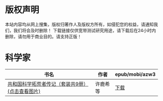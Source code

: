 # 版权声明

本站内容均从网上搜集，版权归著作人及版权方所有，如侵犯您的权益，请通知我们，我们将会及时删除！ 下载链接仅供宽带测试研究用途，请下载后在24小时内删除，请勿用于商业目的。请支持正版！

# 科学家

| 书名 | 作者 | epub/mobi/azw3 |
| --- | --- | --- |
| [共和国科学拓荒者传记（套装共9册） (点击查看图片)](https://www.dushupai.com/attachment/2024/06/04/cb7ce7fc343ffdaf.jpg) | 许鹿希等 | [下载](https://url89.ctfile.com/f/31084289-1357020856-bcb915?p=8866) |
